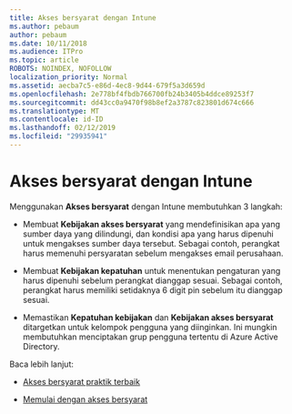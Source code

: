 ```yaml
---
title: Akses bersyarat dengan Intune
ms.author: pebaum
author: pebaum
ms.date: 10/11/2018
ms.audience: ITPro
ms.topic: article
ROBOTS: NOINDEX, NOFOLLOW
localization_priority: Normal
ms.assetid: aecba7c5-e86d-4ec8-9d44-679f5a3d659d
ms.openlocfilehash: 2e778bf4fbdb766700fb24b3405b4ddce89253f7
ms.sourcegitcommit: dd43cc0a9470f98b8ef2a3787c823801d674c666
ms.translationtype: MT
ms.contentlocale: id-ID
ms.lasthandoff: 02/12/2019
ms.locfileid: "29935941"
---
```

# <a name="conditional-access-with-intune"></a>Akses bersyarat dengan Intune

Menggunakan **Akses bersyarat** dengan Intune membutuhkan 3 langkah: 
  
- Membuat **Kebijakan akses bersyarat** yang mendefinisikan apa yang sumber daya yang dilindungi, dan kondisi apa yang harus dipenuhi untuk mengakses sumber daya tersebut. Sebagai contoh, perangkat harus memenuhi persyaratan sebelum mengakses email perusahaan. 
    
- Membuat **Kebijakan kepatuhan** untuk menentukan pengaturan yang harus dipenuhi sebelum perangkat dianggap sesuai. Sebagai contoh, perangkat harus memiliki setidaknya 6 digit pin sebelum itu dianggap sesuai. 
    
- Memastikan **Kepatuhan kebijakan** dan **Kebijakan akses bersyarat** ditargetkan untuk kelompok pengguna yang diinginkan. Ini mungkin membutuhkan menciptakan grup pengguna tertentu di Azure Active Directory. 
    
Baca lebih lanjut:
  
- [Akses bersyarat praktik terbaik](https://docs.microsoft.com/azure/active-directory/conditional-access/best-practices)
    
- [Memulai dengan akses bersyarat](https://docs.microsoft.com/azure/active-directory/active-directory-conditional-access-azure-portal-get-started)
    

